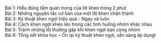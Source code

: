 Bài 1: Hiểu đúng tầm quan trọng của lời khen trong 2 phút  
Bài 2: Những nguyên tắc cơ bản của một lời khen chân thành  
Bài 3: Kỹ thuật khen ngợi hiệu quả - Ngay và luôn  
Bài 4: Cách khen ngợi khéo léo trong các tình huống nhóm khác nhau  
Bài 5: Tránh những lỗi thường gặp khi khen ngợi bạn cùng nhóm  
Bài 6: Tổng kết khóa học – Ôn lại kỹ thuật khen ngợi, sẵn sàng áp dụng!